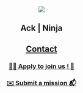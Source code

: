 <section align='center'> 
  <img src="https://c.tenor.com/GBYqevwUXwEAAAAM/matrix-neo.gif" />
  <h1>Ack | Ninja</h1>  
  <h2><a href="https://forms.gle/McDmGAsQQ6NCsRLX9"></a></h2>
</section>
<section align='center'> 
  <h2><a href="mailto:contact@ack.ninja">Contact</a></h1>
  <h3><a href="https://forms.gle/McDmGAsQQ6NCsRLX9">🧑‍💻 Apply to join us ! 🚀</a></h3>
    <h3><a href="https://forms.gle/Ctas6XF1WnebQDTS6">✉️ Submit a mission 📬</a></h3>
</section>
